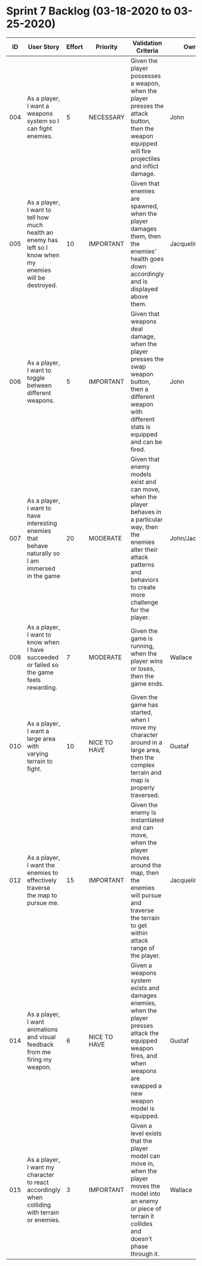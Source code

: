 # Sprint 7 Backlog (03-18-2020 to 03-25-2020)

| ID | User Story | Effort | Priority | Validation Criteria | Owner |
|----|------------|--------|----------|---------------------|-------|
| 004 | As a player, I want a weapons system so I can fight enemies. | 5 | NECESSARY | Given the player possesses a weapon, when the player presses the attack button, then the weapon equipped will fire projectiles and inflict damage. | John |
| 005 | As a player, I want to tell how much health an enemy has left so I know when my enemies will be destroyed. | 10 | IMPORTANT | Given that enemies are spawned, when the player damages them, then the enemies' health goes down accordingly and is displayed above them. | Jacqueline |
| 006 | As a player, I want to toggle between different weapons. | 5 | IMPORTANT | Given that weapons deal damage, when the player presses the swap weapon button, then a different weapon with different stats is equipped and can be fired. | John |
| 007 | As a player, I want to have interesting enemies that behave naturally so I am immersed in the game | 20 | MODERATE | Given that enemy models exist and can move, when the player behaves in a particular way, then the enemies alter their attack patterns and behaviors to create more challenge for the player. | John/Jacqueline |
| 008 | As a player, I want to know when I have succeeded or failed so the game feels rewarding. | 7 | MODERATE | Given the game is running, when the player wins or loses, then the game ends. | Wallace |
| 010 | As a player, I want a large area with varying terrain to fight. | 10 | NICE TO HAVE | Given the game has started, when I move my character around in a large area, then the complex terrain and map is properly traversed. | Gustaf |
| 012 | As a player, I want the enemies to effectively traverse the map to pursue me. | 15 | IMPORTANT | Given the enemy is instantiated and can move, when the player moves around the map, then the enemies will pursue and traverse the terrain to get within attack range of the player. | Jacqueline |
| 014 | As a player, I want animations and visual feedback from me firing my weapon. | 6 | NICE TO HAVE | Given a weapons system exists and damages enemies, when the player presses attack the equipped weapon fires, and when weapons are swapped a new weapon model is equipped. | Gustaf |
| 015 | As a player, I want my character to react accordingly when colliding with terrain or enemies. | 3 | IMPORTANT | Given a level exists that the player model can move in, when the player moves the model into an enemy or piece of terrain it collides and doesn't phase through it. | Wallace |
